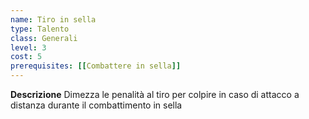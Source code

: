 ```yaml
---
name: Tiro in sella
type: Talento
class: Generali
level: 3
cost: 5
prerequisites: [[Combattere in sella]]
---
```


**Descrizione**
Dimezza le penalità al tiro per colpire in caso di attacco a distanza durante
il combattimento in sella
